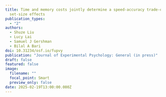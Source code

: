 ```yaml
---
title: Time and memory costs jointly determine a speed-accuracy trade-off and
  set-size effects
publication_types:
  - "2"
authors:
  - Shuze Liu
  - Lucy Lai
  - Samuel J Gershman
  - Bilal A Bari
doi: 10.31234/osf.io/fupvy
publication: "Journal of Experimental Psychology: General (in press)"
draft: false
featured: false
image:
  filename: ""
  focal_point: Smart
  preview_only: false
date: 2025-02-19T13:00:00.000Z
---
```

